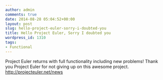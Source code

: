 ```yaml
---
author: admin
comments: true
date: 2014-08-28 05:04:52+00:00
layout: post
slug: hello-project-euler-sorry-i-doubted-you
title: Hello Project Euler, Sorry I doubted you
wordpress_id: 1310
tags:
- Functional
---
```


Project Euler returns with full functionality including new problems! Thank you Project Euler for not giving up on this awesome project. http://projecteuler.net/news
